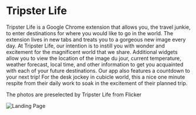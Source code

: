 # Tripster Life
 Tripster Life is a Google Chrome extension that allows you, the travel junkie, to enter destinations for where you would like to go in the world. The extension lives in new tabs and treats you to a gorgeous new image every day. At Tripster Life, our intention is to instill you with wonder and excitement for the magnificent world that we share. Additional widgets allow you to view the location of the image du jour, current temperature, weather forecast, local time, and other information to get you acquainted with each of your future destinations. Our app also features a countdown to your next trip! For the desk jockey in cubicle world, this a nice one minute respite from their daily work to soak in the excitement of their planned trip. 

 The photos are preselected by Tripster Life from Flicker 
 
 ![Landing Page](/src/utils/landing.png)
